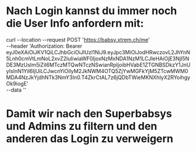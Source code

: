 # Nach Login kannst du immer noch die User Info anfordern mit:
curl --location --request POST 'https://babsy.xtrem.ch/me' \
--header 'Authorization: Bearer eyJ0eXAiOiJKV1QiLCJhbGciOiJIUzI1NiJ9.eyJpc3MiOiJodHRwczovL2JhYnN5Lnh0cmVtLmNoL2xvZ2luIiwiaWF0IjoxNzMxNDA1NzM1LCJleHAiOjE3NjI5NDE3MzUsIm5iZiI6MTczMTQwNTczNSwianRpIjoibHVabE1ZTGNBSDkzY1JnUyIsInN1YiI6IjUiLCJwcnYiOiIyM2JkNWM4OTQ5ZjYwMGFkYjM5ZTcwMWM0MDA4NzJkYjdhNTk3NmY3In0.T4ZkrCtAL7z6jQDbTWieMKNXhIyX2RYoihgyOk9iogE' \
--data ''
# Damit wir nach den Superbabsys und Admins zu filtern und den anderen das Login zu verweigern
